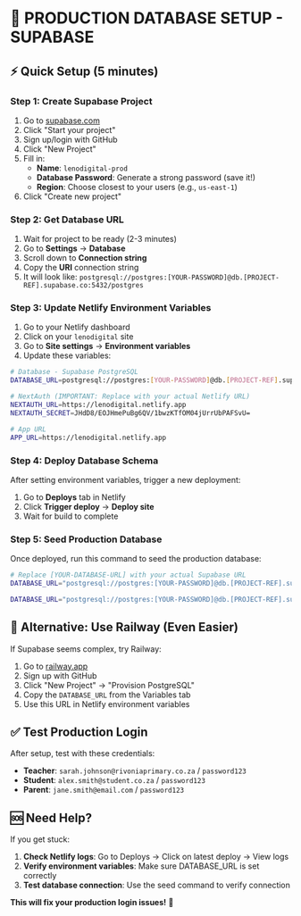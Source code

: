 # 🚀 PRODUCTION DATABASE SETUP - SUPABASE

## ⚡ Quick Setup (5 minutes)

### Step 1: Create Supabase Project
1. Go to [supabase.com](https://supabase.com)
2. Click "Start your project"
3. Sign up/login with GitHub
4. Click "New Project"
5. Fill in:
   - **Name**: `lenodigital-prod`
   - **Database Password**: Generate a strong password (save it!)
   - **Region**: Choose closest to your users (e.g., `us-east-1`)
6. Click "Create new project"

### Step 2: Get Database URL
1. Wait for project to be ready (2-3 minutes)
2. Go to **Settings** → **Database**
3. Scroll down to **Connection string**
4. Copy the **URI** connection string
5. It will look like: `postgresql://postgres:[YOUR-PASSWORD]@db.[PROJECT-REF].supabase.co:5432/postgres`

### Step 3: Update Netlify Environment Variables
1. Go to your Netlify dashboard
2. Click on your `lenodigital` site
3. Go to **Site settings** → **Environment variables**
4. Update these variables:

```bash
# Database - Supabase PostgreSQL
DATABASE_URL=postgresql://postgres:[YOUR-PASSWORD]@db.[PROJECT-REF].supabase.co:5432/postgres

# NextAuth (IMPORTANT: Replace with your actual Netlify URL)
NEXTAUTH_URL=https://lenodigital.netlify.app
NEXTAUTH_SECRET=JHdD8/EOJHmePuBg6QV/1bwzKTfOM04jUrrUbPAFSvU=

# App URL
APP_URL=https://lenodigital.netlify.app
```

### Step 4: Deploy Database Schema
After setting environment variables, trigger a new deployment:

1. Go to **Deploys** tab in Netlify
2. Click **Trigger deploy** → **Deploy site**
3. Wait for build to complete

### Step 5: Seed Production Database
Once deployed, run this command to seed the production database:

```bash
# Replace [YOUR-DATABASE-URL] with your actual Supabase URL
DATABASE_URL="postgresql://postgres:[YOUR-PASSWORD]@db.[PROJECT-REF].supabase.co:5432/postgres" npx prisma db push

DATABASE_URL="postgresql://postgres:[YOUR-PASSWORD]@db.[PROJECT-REF].supabase.co:5432/postgres" npm run db:seed
```

## 🎯 Alternative: Use Railway (Even Easier)

If Supabase seems complex, try Railway:

1. Go to [railway.app](https://railway.app)
2. Sign up with GitHub
3. Click "New Project" → "Provision PostgreSQL"
4. Copy the `DATABASE_URL` from the Variables tab
5. Use this URL in Netlify environment variables

## ✅ Test Production Login

After setup, test with these credentials:
- **Teacher**: `sarah.johnson@rivoniaprimary.co.za` / `password123`
- **Student**: `alex.smith@student.co.za` / `password123`
- **Parent**: `jane.smith@email.com` / `password123`

## 🆘 Need Help?

If you get stuck:
1. **Check Netlify logs**: Go to Deploys → Click on latest deploy → View logs
2. **Verify environment variables**: Make sure DATABASE_URL is set correctly
3. **Test database connection**: Use the seed command to verify connection

**This will fix your production login issues!** 🚀
